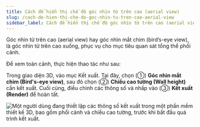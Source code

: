 ```yaml
---
title: Cách để hiển thị chế độ góc nhìn từ trên cao (aerial view)
slug: /cach-de-hien-thi-che-do-goc-nhin-tu-tren-cao-aerial-view
sidebar_label: Cách để hiển thị chế độ góc nhìn từ trên cao (aerial view)
---
```


Góc nhìn từ trên cao (aerial view) hay góc nhìn mắt chim (bird’s-eye view), là góc nhìn từ trên cao xuống, phục vụ cho mục tiêu quan sát tổng thể phối cảnh.

Để xem toàn cảnh, thực hiện thao tác như sau:

Trong giao diện 3D, vào mục Kết xuất. Tại đây, chọn (①) **Góc nhìn mắt chim (Bird's-eye view)**, sau đó chọn (②) **Chiều cao tường (Wall height)** cần kết xuất. Cuối cùng, điều chỉnh các thông số và nhấp vào (③) **Kết xuất (Render)** để hoàn tất.

![Một người dùng đang thiết lập các thông số kết xuất trong một phần mềm thiết kế 3D, bao gồm phối cảnh và chiều cao tường, trước khi bắt đầu quá trình kết xuất.](https://storage.googleapis.com/jegavn_kb/image_jegavn/227.1.png)